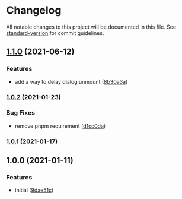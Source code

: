 # Changelog

All notable changes to this project will be documented in this file. See [standard-version](https://github.com/conventional-changelog/standard-version) for commit guidelines.

## [1.1.0](https://github.com/Djaler/vue-promise-dialogs/compare/v1.0.2...v1.1.0) (2021-06-12)


### Features

* add a way to delay dialog unmount ([8b30a3a](https://github.com/Djaler/vue-promise-dialogs/commit/8b30a3ac532025b13d1f1b8b9e9d98fe8e4cf15e))

### [1.0.2](https://github.com/Djaler/vue-promise-dialogs/compare/v1.0.1...v1.0.2) (2021-01-23)


### Bug Fixes

* remove pnpm requirement ([d1cc0da](https://github.com/Djaler/vue-promise-dialogs/commit/d1cc0da38bfd306a40e108678587247507d85f91))

### [1.0.1](https://github.com/Djaler/vue-promise-dialogs/compare/v1.0.0...v1.0.1) (2021-01-17)

## 1.0.0 (2021-01-11)


### Features

* initial ([9dae51c](https://github.com/Djaler/vue-promise-dialogs/commit/9dae51c9577a170d1328a77665d1a141303349e8))
